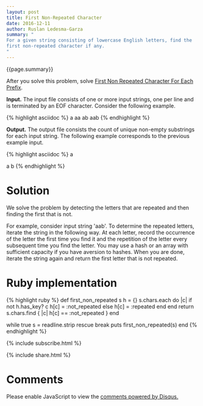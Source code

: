 ```yaml
---
layout: post
title: First Non-Repeated Character
date: 2016-12-11
author: Ruslan Ledesma-Garza
summary: "
For a given string consisting of lowercase English letters, find the
first non-repeated character if any.
"
---
```


{{page.summary}}

After you solve this problem, solve [First Non Repeated Character For
Each Prefix](/2016/12/11/first-non-repeated-character-prefixes.html).

**Input.**
The input file consists of one or more input strings, one per line and
is terminated by an EOF character. Consider the following example.

{% highlight asciidoc %}
a
aa
ab
aab
{% endhighlight %}

**Output.**
The output file consists the count of unique non-empty substrings for
each input string. The following example corresponds to the previous
example input.

{% highlight asciidoc %}
a

a
b
{% endhighlight %}

# Solution

We solve the problem by detecting the letters that are repeated and
then finding the first that is not.

For example, consider input string 'aab'.
To determine the repeated letters, iterate the string in the following
way. At each letter, record the occurrence of the letter the first
time you find it and the repetition of the letter every subsequent
time you find the letter.
You may use a hash or an array with sufficient capacity if you have
aversion to hashes.
When you are done, iterate the string again and return the first
letter that is not repeated.

# Ruby implementation

{% highlight ruby %}
def first_non_repeated s
  h = {}
  s.chars.each do |c|
    if not h.has_key? c
      h[c] = :not_repeated
    else
      h[c] = :repeated
    end
  end
  return s.chars.find { |c| h[c] == :not_repeated }
end

while true
  s = readline.strip rescue break
  puts first_non_repeated(s)
end
{% endhighlight %}


{% include subscribe.html %}

{% include share.html %}

# Comments

<div id="disqus_thread"></div>
<script>
    /**
     *  RECOMMENDED CONFIGURATION VARIABLES: EDIT AND UNCOMMENT THE SECTION BELOW TO INSERT DYNAMIC VALUES FROM YOUR PLATFORM OR CMS.
     *  LEARN WHY DEFINING THESE VARIABLES IS IMPORTANT: https://disqus.com/admin/universalcode/#configuration-variables
     */
    var disqus_config = function () {
        this.page.url = 'http://ruslanledesma.com/2016/12/11/first-non-repeated-character.html';  // Replace PAGE_URL with your page's canonical URL variable
        this.page.identifier = '2016-12-11-first-non-repeated-character'; // Replace PAGE_IDENTIFIER with your page's unique identifier variable
    };
    (function() {  // DON'T EDIT BELOW THIS LINE
        var d = document, s = d.createElement('script');

        s.src = '//definecode.disqus.com/embed.js';

        s.setAttribute('data-timestamp', +new Date());
        (d.head || d.body).appendChild(s);
    })();
</script>
<noscript>Please enable JavaScript to view the <a
        href="https://disqus.com/?ref_noscript"
        rel="nofollow">comments powered by Disqus.</a></noscript>
